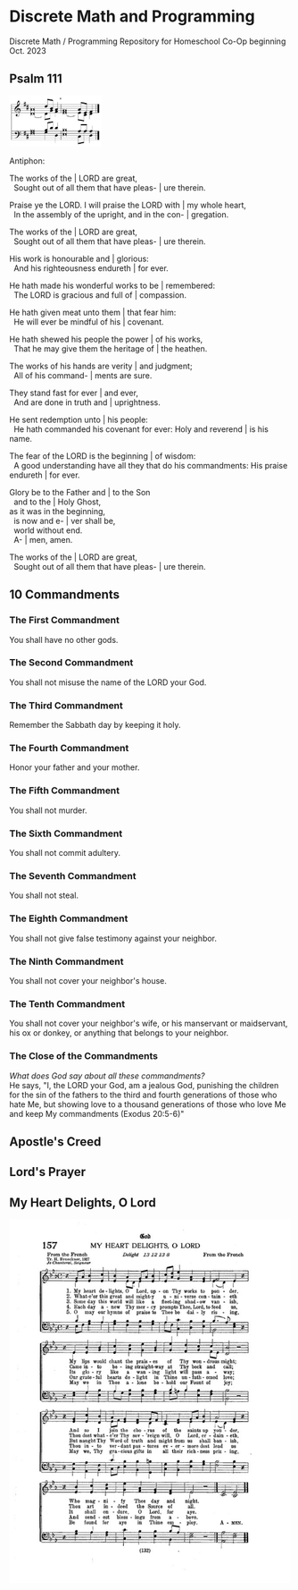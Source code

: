 # Discrete Math and Programming

Discrete Math / Programming Repository for Homeschool Co-Op beginning Oct. 2023

## Psalm 111  

<img src="./assets/img/ps111-tone.png" alt="Psalm Tone" width=33%>  

Antiphon:  

The works of the | LORD are great,  
&nbsp;&nbsp;Sought out of all them that have pleas- | ure therein.  

Praise ye the LORD. I will praise the LORD with | my whole heart,  
&nbsp;&nbsp;In the assembly of the upright, and in the con- | gregation.  

The works of the | LORD are great,  
&nbsp;&nbsp;Sought out of all them that have pleas- | ure therein.  

His work is honourable and | glorious:  
&nbsp;&nbsp;And his righteousness endureth | for ever.  

He hath made his wonderful works to be | remembered:  
&nbsp;&nbsp;The LORD is gracious and full of | compassion.  

He hath given meat unto them | that fear him:  
&nbsp;&nbsp;He will ever be mindful of his | covenant.  

He hath shewed his people the power | of his works,  
&nbsp;&nbsp;That he may give them the heritage of | the heathen.  

The works of his hands are verity | and judgment;  
&nbsp;&nbsp;All of his command- | ments are sure.  

They stand fast for ever | and ever,  
&nbsp;&nbsp;And are done in truth and | uprightness.  

He sent redemption unto | his people:  
&nbsp;&nbsp;He hath commanded his covenant for ever: Holy and reverend | is his name.  

The fear of the LORD is the beginning | of wisdom:  
&nbsp;&nbsp;A good understanding have all they that do his commandments: His praise endureth | for ever.  

Glory be to the Father and | to the Son   
&nbsp;&nbsp;and to the | Holy Ghost,  
as it was in the beginning,  
&nbsp;&nbsp;is now and e- | ver shall be,  
&nbsp;&nbsp;world without end.  
&nbsp;&nbsp;A- | men, amen.  

The works of the | LORD are great,  
&nbsp;&nbsp;Sought out of all them that have pleas- | ure therein.  

## 10 Commandments
### The First Commandment
You shall have no other gods.
### The Second Commandment
You shall not misuse the name of the LORD your God.
### The Third Commandment
Remember the Sabbath day by keeping it holy.
### The Fourth Commandment
Honor your father and your mother.
### The Fifth Commandment
You shall not murder.
### The Sixth Commandment
You shall not commit adultery.
### The Seventh Commandment
You shall not steal.
### The Eighth Commandment
You shall not give false testimony against your neighbor.
### The Ninth Commandment
You shall not cover your neighbor's house.
### The Tenth Commandment
You shall not cover your neighbor's wife, or his manservant or maidservant, his ox or donkey, or anything that belongs to your neighbor.
### The Close of the Commandments
_What does God say about all these commandments?_  
He says, "I, the LORD your God, am a jealous God, punishing the children for the sin of the fathers to the third and fourth generations of those who hate Me, but showing love to a thousand generations of those who love Me and keep My commandments (Exodus 20:5-6)"

## Apostle's Creed

## Lord's Prayer

## My Heart Delights, O Lord

![Hymn Notes](./assets/img/my-heart-delights-o-lord.jpg)

